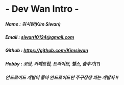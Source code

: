 # - Dev Wan Intro -

##### Name : 김시완(Kim Siwan)
##### Email : siwan10124@gmail.com
##### Github : https://github.com/Kimsiwan
##### Hobby : 코딩, 카페트립, 드라이브, 헬스, 춤추기(?)
##### 안드로이드 개발이 좋아 안드로이드만 주구장창 파는 개발자 !!
